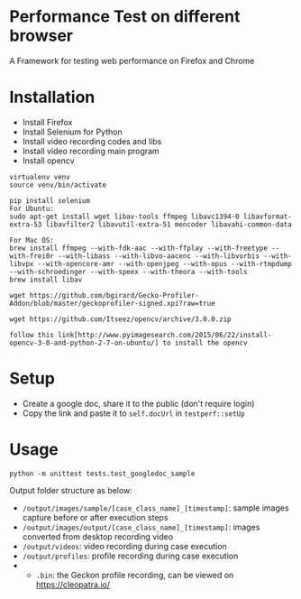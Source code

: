 Performance Test on different browser
===========================
A Framework for testing web performance on Firefox and Chrome

# Installation
* Install Firefox
* Install Selenium for Python
* Install video recording codes and libs
* Install video recording main program
* Install opencv

```
virtualenv venv
source venv/bin/activate

pip install selenium
For Ubuntu:
sudo apt-get install wget libav-tools ffmpeg libavc1394-0 libavformat-extra-53 libavfilter2 libavutil-extra-51 mencoder libavahi-common-data

For Mac OS:
brew install ffmpeg --with-fdk-aac --with-ffplay --with-freetype --with-frei0r --with-libass --with-libvo-aacenc --with-libvorbis --with-libvpx --with-opencore-amr --with-openjpeg --with-opus --with-rtmpdump --with-schroedinger --with-speex --with-theora --with-tools
brew install libav

wget https://github.com/bgirard/Gecko-Profiler-Addon/blob/master/geckoprofiler-signed.xpi?raw=true

wget https://github.com/Itseez/opencv/archive/3.0.0.zip

follow this link[http://www.pyimagesearch.com/2015/06/22/install-opencv-3-0-and-python-2-7-on-ubuntu/] to install the opencv
```

# Setup 
* Create a google doc, share it to the public (don't require login)
* Copy the link and paste it to `self.docUrl` in `testperf::setUp`

# Usage

```
python -m unittest tests.test_googledoc_sample
```


Output folder structure as below:
* `/output/images/sample/[case_class_name]_[timestamp]`: sample images capture before or after execution steps
* `/output/images/output/[case_class_name]_[timestamp]`: images converted from desktop recording video 
* `/output/videos`: video recording during case execution
* `/output/profiles`: profile recording during case execution
* * `.bin`: the Geckon profile recording, can be viewed on https://cleopatra.io/
